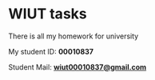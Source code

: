 # WIUT tasks
There is all my homework for university

My student ID: **00010837**

Student Mail: **wiut00010837@gmail.com**
